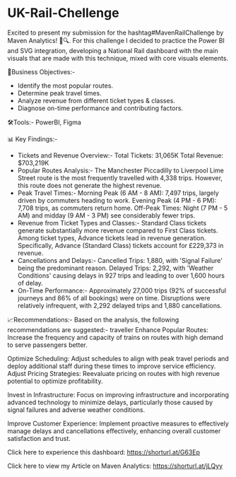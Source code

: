 # UK-Rail-Chellenge

Excited to present my submission for the hashtag#MavenRailChallenge by Maven Analytics! 🚆🔍.
For this challenge I decided to practice the Power BI and SVG integration, developing a National Rail dashboard with the main visuals that are made with this technique, mixed with core visuals elements. 

🤝Business Objectives:-
- Identify the most popular routes.
- Determine peak travel times.
- Analyze revenue from different ticket types & classes.
- Diagnose on-time performance and contributing factors.

🛠️Tools:-
PowerBI, Figma

📊 Key Findings:-
- Tickets and Revenue Overview:-
Total Tickets: 31,065K
Total Revenue: $703,219K
- Popular Routes Analysis:-
The Manchester Piccadilly to Liverpool Lime Street route is the most frequently travelled with 4,338 trips. However, this route does not generate the highest revenue.
- Peak Travel Times:-
Morning Peak (6 AM - 8 AM): 7,497 trips, largely driven by commuters heading to work.
Evening Peak (4 PM - 6 PM): 7,708 trips, as commuters return home.
Off-Peak Times: Night (7 PM - 5 AM) and midday (9 AM - 3 PM) see considerably fewer trips.
- Revenue from Ticket Types and Classes:-
Standard Class tickets generate substantially more revenue compared to First Class tickets.
Among ticket types, Advance tickets lead in revenue generation. Specifically, Advance (Standard Class) tickets account for £229,373 in revenue.
- Cancellations and Delays:-
Cancelled Trips: 1,880, with 'Signal Failure' being the predominant reason.
Delayed Trips: 2,292, with 'Weather Conditions' causing delays in 927 trips and leading to over 1,600 hours of delay.
- On-Time Performance:- 
Approximately 27,000 trips (92% of successful journeys and 86% of all bookings) were on time.
Disruptions were relatively infrequent, with 2,292 delayed trips and 1,880 cancellations.

📈Recommendations:-
Based on the analysis, the following recommendations are suggested:-
traveller Enhance Popular Routes: Increase the frequency and capacity of trains on routes with high demand to serve passengers better.

Optimize Scheduling: Adjust schedules to align with peak travel periods and deploy additional staff during these times to improve service efficiency.
Adjust Pricing Strategies: Reevaluate pricing on routes with high revenue potential to optimize profitability.

Invest in Infrastructure: Focus on improving infrastructure and incorporating advanced technology to minimize delays, particularly those caused by signal failures and adverse weather conditions.

Improve Customer Experience: Implement proactive measures to effectively manage delays and cancellations effectively, enhancing overall customer satisfaction and trust.

Click here to experience this dashboard: https://shorturl.at/G63Ep

Click here to view my Article on Maven Analytics: https://shorturl.at/jLQyy
